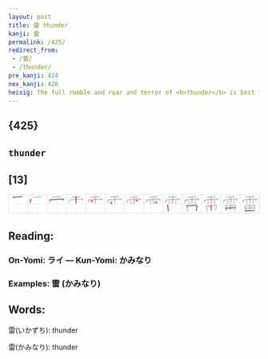 ```yaml
---
layout: post
title: 雷 thunder
kanji: 雷
permalink: /425/
redirect_from:
 - /雷/
 - /thunder/
pre_kanji: 424
nex_kanji: 426
heisig: The full rumble and roar and terror of <b>thunder</b> is best felt not with your head tucked under your pillow safe in bed, but out in an open <i>rice field</i> where you can get the real feel of the <i>weather</i>.
---
```


## {425}

## `thunder`

## [13]

<div class="stroke"><img src="../images/E99BB7.png" /></div>

## Reading:

### On-Yomi: ライ &mdash; Kun-Yomi: かみなり

### Examples: 雷 (かみなり)

## Words:

雷(いかずち): thunder

雷(かみなり): thunder

